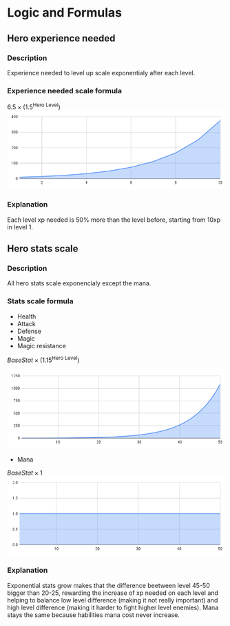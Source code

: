 # Logic and Formulas


## Hero experience needed

### Description
Experience needed to level up scale exponentialy after each level.

### Experience needed scale formula
$6.5 \times (1.5 ^ {\text{Hero Level}})$
![Exponencial formula graph](images/logic_and_formulas/xp_needed_chart.png)

### Explanation
Each level xp needed is 50% more than the level before, starting from 10xp in level 1.


## Hero stats scale

### Description
All hero stats scale exponencialy except the mana.

### Stats scale formula
- Health
- Attack
- Defense
- Magic
- Magic resistance

$Base Stat \times (1.15 ^ {\text{Hero Level}})$

![Exponencial formula graph](images/logic_and_formulas/stats_progresion_chart.png)

- Mana

$Base Stat \times 1$
![Linear formula graph](images/logic_and_formulas/mana_progresion_chart.png)

### Explanation
Exponential stats grow makes that the difference beetween level 45-50 bigger than 20-25, rewarding the increase of xp needed on each level and helping to balance low level difference (making it not really important) and high level difference (making it harder to fight higher level enemies).
Mana stays the same because habilities mana cost never increase.

